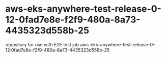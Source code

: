 # aws-eks-anywhere-test-release-0-12-0fad7e8e-f2f9-480a-8a73-4435323d558b-25
repository for use with E2E test job aws-eks-anywhere-test-release-0-12:0fad7e8e-f2f9-480a-8a73-4435323d558b-25
